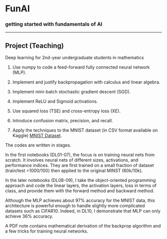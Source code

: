 # FunAI 


### getting started with fundamentals of AI

-----

## Project (Teaching)

Deep learning for 2nd-year undergraduate students in mathematics

1. Use numpy to code a feed-forward fully connected neural network (MLP).

2. Implement and justify backpropagation with calculus and linear algebra.

3. Implement mini-batch stochastic gradient descent (SGD).

4. Implement ReLU and Sigmoid activations.

5. Use squared loss (TSE) and cross-entropy loss (XE).

6. Introduce confusion matrix, precision, and recall.

7. Apply the techniques to the MNIST dataset (in CSV format available on Kaggle) [MNIST Dataset](https://www.kaggle.com/datasets/oddrationale/mnist-in-csv).

The codes are written in stages.

In the first notebooks (DL01-07), the focus is on training neural nets from scratch. It involves neural nets of different sizes, activations, and performance indices. They are first trained on a small fraction of dataset (train/test =1000/100) then applied to the original MINST (60k/10k). 

In the later notebooks (DL08-09), I take the object-oriented programming approach and code the linear layers, the activation layers, loss in terms of class, and provide them with the forward method and backward method.

Although the MLP achieves about 97% accuracy for the MNIST data, this architecture is powerful enough to handle slightly more complicated datasets such as CIFAR10. Indeed, in DL10, I demonstrate that MLP can only achieve 36% accuracy.  

A PDF note contains mathematical derivation of the backprop algorithm and a few tricks for training neural networks. 